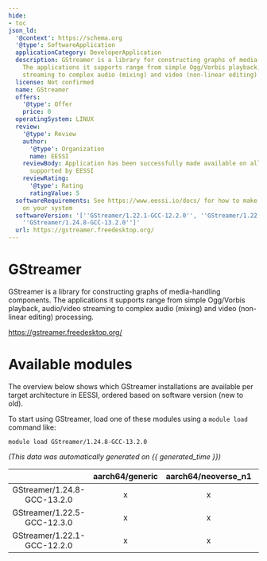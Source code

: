 ```yaml
---
hide:
- toc
json_ld:
  '@context': https://schema.org
  '@type': SoftwareApplication
  applicationCategory: DeveloperApplication
  description: GStreamer is a library for constructing graphs of media-handling components.
    The applications it supports range from simple Ogg/Vorbis playback, audio/video
    streaming to complex audio (mixing) and video (non-linear editing) processing.
  license: Not confirmed
  name: GStreamer
  offers:
    '@type': Offer
    price: 0
  operatingSystem: LINUX
  review:
    '@type': Review
    author:
      '@type': Organization
      name: EESSI
    reviewBody: Application has been successfully made available on all architectures
      supported by EESSI
    reviewRating:
      '@type': Rating
      ratingValue: 5
  softwareRequirements: See https://www.eessi.io/docs/ for how to make EESSI available
    on your system
  softwareVersion: '[''GStreamer/1.22.1-GCC-12.2.0'', ''GStreamer/1.22.5-GCC-12.3.0'',
    ''GStreamer/1.24.8-GCC-13.2.0'']'
  url: https://gstreamer.freedesktop.org/
---
```


GStreamer
=========


GStreamer is a library for constructing graphs of media-handling components. The applications it supports range from simple Ogg/Vorbis playback, audio/video streaming to complex audio (mixing) and video (non-linear editing) processing.

https://gstreamer.freedesktop.org/
# Available modules


The overview below shows which GStreamer installations are available per target architecture in EESSI, ordered based on software version (new to old).

To start using GStreamer, load one of these modules using a `module load` command like:

```shell
module load GStreamer/1.24.8-GCC-13.2.0
```

*(This data was automatically generated on {{ generated_time }})*  

| |aarch64/generic|aarch64/neoverse_n1|aarch64/neoverse_v1|x86_64/generic|x86_64/amd/zen2|x86_64/amd/zen3|x86_64/amd/zen4|x86_64/intel/haswell|x86_64/intel/sapphirerapids|x86_64/intel/skylake_avx512|
| :---: | :---: | :---: | :---: | :---: | :---: | :---: | :---: | :---: | :---: | :---: |
|GStreamer/1.24.8-GCC-13.2.0|x|x|x|x|x|x|x|x|-|x|
|GStreamer/1.22.5-GCC-12.3.0|x|x|x|x|x|x|x|x|-|x|
|GStreamer/1.22.1-GCC-12.2.0|x|x|x|x|x|x|x|x|-|x|
